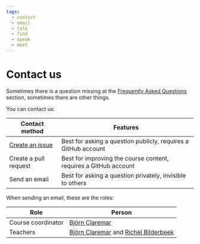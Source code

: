 ```yaml
---
tags:
  - contact
  - email
  - talk
  - find
  - speak
  - meet
---
```


# Contact us

Sometimes there is a question missing at
the [Frequently Asked Questions](faq/README.md) section,
sometimes there are other things.

You can contact us:

<!-- markdownlint-disable MD013 --><!-- Tables cannot be split up over lines, hence will break 80 characters per line -->

Contact method                                                                |Features
------------------------------------------------------------------------------|------------------------------------------------------------------------------
[Create an issue](https://github.com/UPPMAX/naiss_file_transfer_course/issues)|Best for asking a question publicly, requires a GitHub account
Create a pull request                                                         |Best for improving the course content, requires a GitHub account
Send an email                                                                 |Best for asking a question privately, invisible to others

<!-- markdownlint-enable MD013 -->

When sending an email, these are the roles:

Role              |Person
------------------|------------------------------------
Course coordinator|[Björn Claremar](https://www.uu.se/en/contact-and-organisation/staff?query=N4-6)
Teachers          |[Björn Claremar](https://www.uu.se/en/contact-and-organisation/staff?query=N4-6) and [Richèl Bilderbeek](https://www.uu.se/en/contact-and-organisation/staff?query=N21-617)

